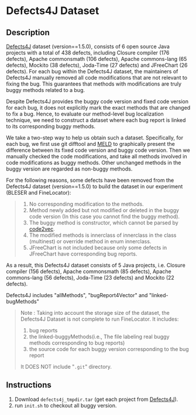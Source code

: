 # Defects4J Dataset

## Description

[Defects4J](http://github.com/rjust/Defects4J) dataset (version==1.5.0), consists of 6 open source Java projects with a total of 438 defects, including Closure compiler (176 defects), Apache commonsmath (106 defects), Apache commons-lang (65 defects), Mockito (38 defects), Joda-Time (27 defects) and JFreeChart (26 defects).
For each bug within the Defects4J dataset, the maintainers of Defects4J manually removed all code modifications that are not relevant to fixing the bug. This guarantees that methods with modifications are truly buggy methods related to a bug. 

Despite Defects4J provides the buggy code version and fixed code version for each bug, it does not explicitly mark the exact methods that are changed to fix a bug.
Hence, to evaluate our method-level bug localization technique, we need to construct a dataset where each bug report is linked to its corresponding buggy methods.

We take a two-step way to help us obtain such a dataset.
Specifically, for each bug, we first use git difftool and [MELD](https://meldmerge.org/) to graphically present the difference between its fixed code version and buggy code version.
Then we manually checked the code modifications, and take all methods involved in code modifications as buggy methods.
Other unchanged methods in the buggy version are regarded as non-buggy methods.

For the following reasons, some defects have been removed from the Defects4J dataset (version==1.5.0) to build the dataset in our experiment (BLESER and FineLocator):
  > 1. No corresponding modification to the methods.
  > 2. Method newly added but not modified or deleted in the buggy code version (In this case you cannot find the buggy method).
  > 3. The buggy method is constructor, which cannot be parsed by [code2vec](https://github.com/tech-srl/code2vec).
  > 4. The modified methods is innerclass of innerclass in the class (multinest) or override method in enum innerclass.  
  > 5. JFreeChart is not included because only some defects in JFreeChart have corresponding bug reports.

As a result, this Defects4J dataset consists of 5 Java projects, i.e. Closure compiler (156 defects), Apache commonsmath (85 defects), Apache commons-lang (56 defects), Joda-Time (23 defects) and Mockito (22 defects). 

Defects4J includes "allMethods", "bugReport4Vector" and "linked-bugMethods"
  > Note : Taking into account the storage size of the dataset, the Defects4J Dataset is not complete to run FineLocator. It includes:
  >
  > 1) bug reports
  > 2) the linked-buggyMethods(i.e., The file labeling real buggy methods corresponding to bug reports) 
  > 3) the source code for each buggy version corresponding to the bug report
  >
  > It DOES NOT include "`.git`" directory.

## Instructions
1. Download `defects4j_tmpdir.tar` (get each project from [Defects4J](http://github.com/rjust/Defects4J)).
2. run `init.sh` to checkout all buggy version.
